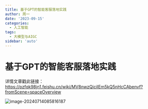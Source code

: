 ```yaml
---
title: 基于GPT的智能客服落地实践
author: 周一
date: '2023-09-15'
categories:
  - 人工智能
tags:
  - 大模型与AIGC
sidebar: 'auto'
---
```




# 基于GPT的智能客服落地实践

详情文章戳此链接：https://pzfqk98jn1.feishu.cn/wiki/MV8nwzQiciIEm5kQ5nHcCAbenvf?fromScene=spaceOverview



![image-20240714085816187](https://mondaylab-1309616765.cos.ap-shanghai.myqcloud.com/images/202407140858321.png)